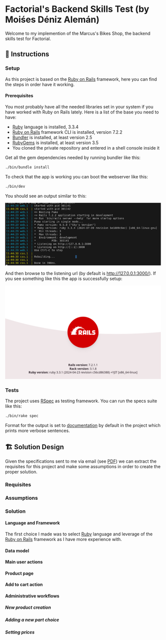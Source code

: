# Factorial's Backend Skills Test (by Moiśes Déniz Alemán)

Welcome to my implemention of the Marcus's Bikes Shop, the backend skills test for Factorial. 

## 📝 Instructions

### Setup

As this project is based on the [Ruby on Rails](https://rubyonrails.org/) framework, here you can find the steps in order have it working.

#### Prerequisites

You most probably have all the needed libraries set in your system if you have worked with Ruby on Rails lately. Here is a list of the base you need to have:

* [Ruby](https://www.ruby-lang.org) language is installed, 3.3.4
* [Ruby on Rails](https://rubyonrails.org/) framework CLI is installed, version 7.2.2
* [Bundler](https://bundler.io/) is installed, at least version 2.5
* [RubyGems](https://rubygems.org/) is installed, at least version 3.5
* You cloned the private repository and entered in a shell console inside it

Get all the gem dependencies needed by running bundler like this:

```bash
./bin/bundle install
```

To check that the app is working you can boot the webserver like this:

```bash
./bin/dev 
```
You should see an output similar to this:

![Webserver](doc/assets/dev_server.png)

And then browse to the listening url (by default is http://127.0.0.1:3000/). If you see something like this the app is successfully setup:

![Webserver](doc/assets/server_up.png)

### Tests

The project uses [RSpec](https://rspec.info/) as testing framework. You can run the specs suite like this:

```bash
./bin/rake spec
```

Format for the output is set to [documentation](https://rspec.info/features/3-13/rspec-core/command-line/format-option/) by default in the project which prints more verbose sentences. 

## 🏗️ Solution Design

Given the specifications sent to me via email (see [PDF](doc/code_challenge_specifications.pdf)) we can extract the requisites for this project and make some assumptions in order to create the proper solution.

### Requisites


### Assumptions

### Solution

#### Language and Framework

The first choice I made was to select [Ruby](https://www.ruby-lang.org) language and leverage of the [Ruby on Rails](https://rubyonrails.org/) framework as I have more experience with.

#### Data model
#### Main user actions
#### Product page
#### Add to cart action
#### Administrative workflows
##### New product creation
##### Adding a new part choice
##### Setting prices